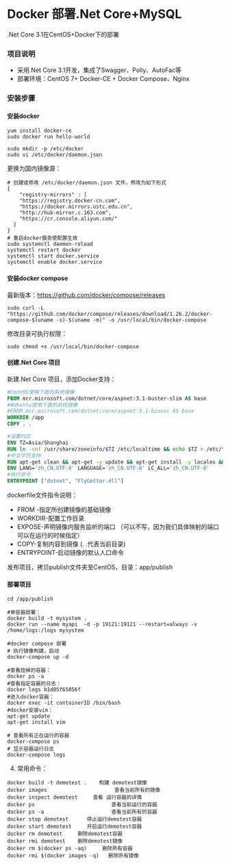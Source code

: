 # Docker 部署.Net Core+MySQL

.Net Core 3.1在CentOS+Docker下的部署

### 项目说明

- 采用.Net Core 3.1开发，集成了Swagger、Polly、AutoFac等
- 部署环境：CentOS 7+ Docker-CE + Docker Compose、Nginx

### 安装步骤

#### 安装docker

```shell
yum install docker-ce
sudo docker run hello-world

sudo mkdir -p /etc/docker
sudo vi /etc/docker/daemon.json
```

更换为国内镜像源：

```
# 创建或修改 /etc/docker/daemon.json 文件，修改为如下形式
{
    "registry-mirrors" : [
    "https://registry.docker-cn.com",
    "https://docker.mirrors.ustc.edu.cn",
    "http://hub-mirror.c.163.com",
    "https://cr.console.aliyun.com/"
  ]
}
# 重启docker服务使配置生效
sudo systemctl daemon-reload
systemctl restart docker
systemctl start docker.service
systemctl enable docker.service
```

#### 安装docker compose

最新版本：https://github.com/docker/compose/releases

```shell
sudo curl -L "https://github.com/docker/compose/releases/download/1.26.2/docker-compose-$(uname -s)-$(uname -m)" -o /usr/local/bin/docker-compose
```

修改目录可执行权限：

```shell
sudo chmod +x /usr/local/bin/docker-compose
```



#### 创建.Net Core 项目

新建.Net Core 项目，添加Docker支持：

```dockerfile
#CentOS使用下面的系统镜像
FROM mcr.microsoft.com/dotnet/core/aspnet:3.1-buster-slim AS base
##Ubuntu使用下面的系统镜像
#FROM mcr.microsoft.com/dotnet/core/aspnet:3.1-bionic AS base
WORKDIR /app
COPY . .

#设置时区
ENV TZ=Asia/Shanghai
RUN ln -snf /usr/share/zoneinfo/$TZ /etc/localtime && echo $TZ > /etc/timezone
#中文字符支持
RUN apt-get clean && apt-get -y update && apt-get install -y locales && locale-gen zh_CN.UTF-8
ENV LANG='zh_CN.UTF-8' LANGUAGE='zh_CN.UTF-8' LC_ALL='zh_CN.UTF-8'
#执行命令
ENTRYPOINT ["dotnet", "FlyGetter.dll"]
```

  dockerfile文件指令说明：

- FROM -指定所创建镜像的基础镜像
- WORKDIR-配置工作目录
- EXPOSE-声明镜像内服务监听的端口 （可以不写，因为我们具体映射的端口可以在运行的时候指定）
- COPY-复制内容到镜像  (. .代表当前目录)
- ENTRYPOINT-启动镜像的默认人口命令

发布项目，拷贝publish文件夹至CentOS，目录：app/publish

#### 部署项目

```shell
cd /app/publish

#单容器部署：
docker build -t mysystem .
docker run --name myapi  -d -p 19121:19121 --restart=always -v /home/logs:/logs mysystem

#docker compose 部署
# 执行镜像构建，启动
docker-compose up -d
```



```
#查看挂掉的容器：
docker ps -a
#查看指定容器的日志：
docker logs b1d05f65856f
#进入docker容器：
docker exec -it containerID /bin/bash
#docker安装vim：
apt-get update
apt-get install vim

# 查看所有正在运行的容器
docker-compose ps
# 显示容器运行日志
docker-compose logs
```

4. 常用命令：

```shell
docker build -t demotest .    构建 demotest镜像
docker images                      查看当前所有的镜像
docker inspect demotest     查看 运行容器的详情
docker ps                         查看当前运行的容器
docker ps -a                      查看当前所有的容器
docker stop demotest      停止运行demotest容器
docker start demotest     开启运行demotest容器
docker rm demotest     删除demotest容器
docker rmi demotest    删除demotest镜像
docker rm $(docker ps -aq)     删除所有容器
docker rmi $(docker images -q)   删除所有镜像
```

